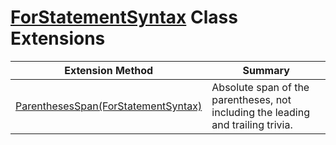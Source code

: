 # [ForStatementSyntax](https://docs.microsoft.com/en-us/dotnet/api/microsoft.codeanalysis.csharp.syntax.forstatementsyntax) Class Extensions

| Extension Method | Summary |
| ---------------- | ------- |
| [ParenthesesSpan(ForStatementSyntax)](../../../../../Roslynator/CSharp/SyntaxExtensions/ParenthesesSpan/README.md) | Absolute span of the parentheses, not including the leading and trailing trivia\. |

